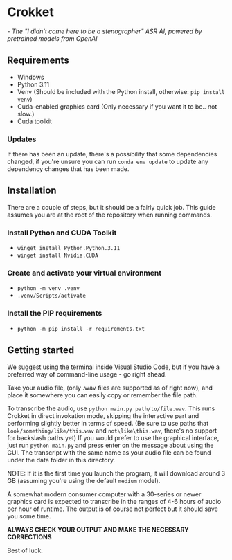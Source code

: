 # Crokket
_- The "I didn't come here to be a stenographer" ASR AI, powered by pretrained models from OpenAI_

## Requirements
- Windows
- Python 3.11
- Venv (Should be included with the Python install, otherwise: `pip install venv`)
- Cuda-enabled graphics card (Only necessary if you want it to be.. not slow.)
- Cuda toolkit

### Updates
If there has been an update, there's a possibility that some dependencies changed, if you're unsure you can run `conda env update` to update any dependency changes that has been made.

## Installation
There are a couple of steps, but it should be a fairly quick job.
This guide assumes you are at the root of the repository when running commands.

### Install Python and CUDA Toolkit
- `winget install Python.Python.3.11`
- `winget install Nvidia.CUDA`

### Create and activate your virtual environment
- `python -m venv .venv`
- `.venv/Scripts/activate`

### Install the PIP requirements
- `python -m pip install -r requirements.txt`

## Getting started
We suggest using the terminal inside Visual Studio Code, but if you have a preferred way of command-line usage - go right ahead.

Take your audio file, (only .wav files are supported as of right now), and place it somewhere you can easily copy or remember the file path.

To transcribe the audio, use `python main.py path/to/file.wav`. This runs Crokket in direct invokation mode, skipping the interactive part and performing slightly better in terms of speed. (Be sure to use paths that `look/something/like/this.wav` and `not\like\this.wav`, there's no support for backslash paths yet)
If you would prefer to use the graphical interface, just run `python main.py` and press enter on the message about using the GUI.
The transcript with the same name as your audio file can be found under the data folder in this directory. 

NOTE: If it is the first time you launch the program, it will download around 3 GB (assuming you're using the default `medium` model).

A somewhat modern consumer computer with a 30-series or newer graphics card is expected to transcribe in the ranges of 4-6 hours of audio per hour of runtime. The output is of course not perfect but it should save you some time.

**ALWAYS CHECK YOUR OUTPUT AND MAKE THE NECESSARY CORRECTIONS**

Best of luck.
